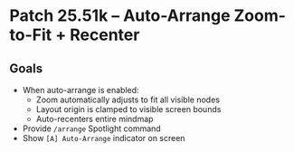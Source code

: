 # Patch 25.51k – Auto-Arrange Zoom-to-Fit + Recenter

## Goals
- When auto-arrange is enabled:
  - Zoom automatically adjusts to fit all visible nodes
  - Layout origin is clamped to visible screen bounds
  - Auto-recenters entire mindmap
- Provide `/arrange` Spotlight command
- Show `[A] Auto-Arrange` indicator on screen
